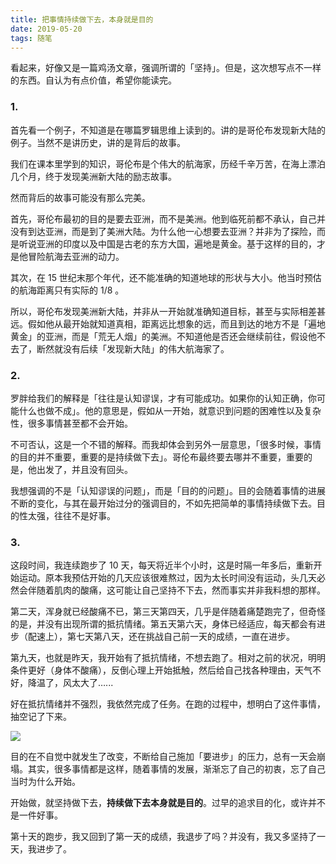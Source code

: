 ```yaml
---
title: 把事情持续做下去，本身就是目的
date: 2019-05-20
tags: 随笔
---
```


看起来，好像又是一篇鸡汤文章，强调所谓的「坚持」。但是，这次想写点不一样的东西。自认为有点价值，希望你能读完。

### 1.
首先看一个例子，不知道是在哪篇罗辑思维上读到的。讲的是哥伦布发现新大陆的例子。当然不是讲历史，讲的是背后的故事。

我们在课本里学到的知识，哥伦布是个伟大的航海家，历经千辛万苦，在海上漂泊几个月，终于发现美洲新大陆的励志故事。

然而背后的故事可能没有那么完美。

首先，哥伦布最初的目的是要去亚洲，而不是美洲。他到临死前都不承认，自己并没有到达亚洲，而是到了美洲大陆。为什么他一心想要去亚洲？并非为了探险，而是听说亚洲的印度以及中国是古老的东方大国，遍地是黄金。基于这样的目的，才是他冒险航海去亚洲的动力。

其次，在 15 世纪末那个年代，还不能准确的知道地球的形状与大小。他当时预估的航海距离只有实际的 1/8 。

所以，哥伦布发现美洲新大陆，并非从一开始就准确知道目标，甚至与实际相差甚远。假如他从最开始就知道真相，距离远比想象的远，而且到达的地方不是「遍地黄金」的亚洲，而是「荒无人烟」的美洲。不知道他是否还会继续前往，假设他不去了，断然就没有后续「发现新大陆」的伟大航海家了。

### 2.
罗胖给我们的解释是「往往是认知谬误，才有可能成功。如果你的认知正确，你可能什么也做不成」。他的意思是，假如从一开始，就意识到问题的困难性以及复杂性，很多事情甚至都不会开始。

不可否认，这是一个不错的解释。而我却体会到另外一层意思，「很多时候，事情的目的并不重要，重要的是持续做下去」。哥伦布最终要去哪并不重要，重要的是，他出发了，并且没有回头。

我想强调的不是「认知谬误的问题」，而是「目的的问题」。目的会随着事情的进展不断的变化，与其在最开始过分的强调目的，不如先把简单的事情持续做下去。目的性太强，往往不是好事。

### 3.
这段时间，我连续跑步了 10 天，每天将近半个小时，这是时隔一年多后，重新开始运动。原本我预估开始的几天应该很难熬过，因为太长时间没有运动，头几天必然会伴随着肌肉的酸痛，这可能让自己坚持不下去，然而事实并非我料想的那样。

第二天，浑身就已经酸痛不已，第三天第四天，几乎是伴随着痛楚跑完了，但奇怪的是，并没有出现所谓的抵抗情绪。第五天第六天，身体已经适应，每天都会有进步（配速上），第七天第八天，还在挑战自己前一天的成绩，一直在进步。

第九天，也就是昨天，我开始有了抵抗情绪，不想去跑了。相对之前的状况，明明条件更好（身体不酸痛），反倒心理上开始抵触，然后给自己找各种理由，天气不好，降温了，风太大了…...

好在抵抗情绪并不强烈，我依然完成了任务。在跑的过程中，想明白了这件事情，抽空记了下来。

![](/image/about_life/image_544812822212254.PNG?r=60)

目的在不自觉中就发生了改变，不断给自己施加「要进步」的压力，总有一天会崩塌。其实，很多事情都是这样，随着事情的发展，渐渐忘了自己的初衷，忘了自己当时为什么开始。

开始做，就坚持做下去，**持续做下去本身就是目的**。过早的追求目的化，或许并不是一件好事。

第十天的跑步，我又回到了第一天的成绩，我退步了吗？并没有，我又多坚持了一天，我进步了。